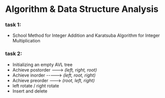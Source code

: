 # Algorithm & Data Structure Analysis

### task 1: 
- School Method for Integer Addition and Karatsuba Algorithm for Integer Multiplication


### task 2:
- Initializing an empty AVL tree
- Achieve postorder 	---> *(left, right, root)*
- Achieve inorder   	-----> *(left, root, right)*
- Achieve preorder  	---> *(root, left, right)*
- left rotate / right rotate
- Insert and delete
